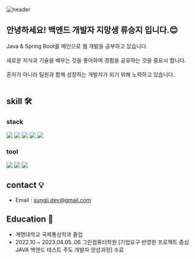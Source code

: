 
![header](https://capsule-render.vercel.app/api?type=Waving&color=auto&height=300&section=header&text=welcome&fontSize=100&desc=sungji's%20github&descSize=20&descAlignY=65&descAlign=65)

## 안녕하세요! 백엔드 개발자 지망생 류승지 입니다.😊

Java & Spring Boot를 메인으로 웹 개발을 공부하고 있습니다.</br></br>
새로운 지식과 기술을 배우는 것을 좋아하며 경험을 공유하는 것을 중요시 합니다.</br></br>
혼자가 아니라 팀원과 함께 성장하는 개발자가 되기 위해 노력하고 있습니다.
</br></br>



## skill 🛠 

### stack
<img src="https://img.shields.io/badge/JAVA-007396?style=for-the-badge&logo=Conda-Forge&logoColor=white"> <img src="https://img.shields.io/badge/Spring Boot-6DB33F?style=for-the-badge&logo=SpringBoot&logoColor=white"> <img src="https://img.shields.io/badge/JPA-59666C?style=for-the-badge&logo=Hibernate&logoColor=white"> <img src="https://img.shields.io/badge/mysql-4479A1?style=for-the-badge&logo=mysql&logoColor=white"> <img src="https://img.shields.io/badge/html-E34F26?style=for-the-badge&logo=html5&logoColor=white">


### tool
<img src="https://img.shields.io/badge/GitHub-181717?style=for-the-badge&logo=GitHub&logoColor=white"> <img src="https://img.shields.io/badge/VSC-007ACC?style=for-the-badge&logo=Visual Studio Code&logoColor=white"> <img src="https://img.shields.io/badge/IntelliJ IDEA-666666?style=for-the-badge&logo=IntelliJ IDEA&logoColor=white">


## contact 💡
- Email : sungji.dev@gmail.com


## Education 📒
- 계명대학교 국제통상학과 졸업
- 2022.10 ~ 2023.04.05..06 그린컴퓨터학원 [기업요구 반영한 프로젝트 중심 JAVA 백엔드 테스트 주도 개발자 양성과정] 수료
